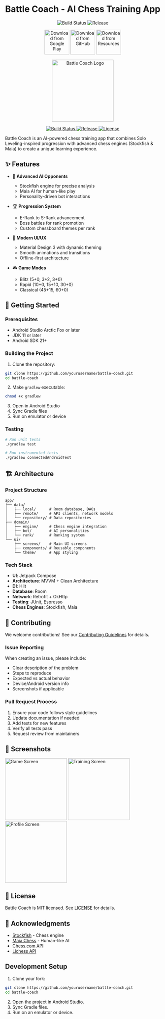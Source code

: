 # Battle Coach - AI Chess Training App

<div align="center">

[![Build Status](https://github.com/yourusername/battle-coach/workflows/Build%20APK/badge.svg)](https://github.com/yourusername/battle-coach/actions)
[![Release](https://img.shields.io/github/v/release/yourusername/battle-coach)](https://github.com/yourusername/battle-coach/releases/latest)

[<img src="https://play.google.com/intl/en_us/badges/images/generic/en_badge_web_generic.png" 
      alt="Download from Google Play" 
      height="80">](https://play.google.com/store/apps/details?id=com.battlecoach)
[<img src="https://raw.githubusercontent.com/yourusername/battle-coach/main/docs/images/github-download-button.png" 
      alt="Download from GitHub" 
      height="80">](https://github.com/yourusername/battle-coach/releases/latest/download/battle-coach-latest.apk)
[<img src="https://raw.githubusercontent.com/yourusername/battle-coach/main/docs/images/github-download-button.png" 
      alt="Download from Resources" 
      height="80">](https://github.com/yourusername/battle-coach/releases/download/latest/battle-coach-latest.apk)
</div>

<p align="center">
  <img src="docs/images/logo.png" width="200" alt="Battle Coach Logo">
</p>

<p align="center">
  <a href="https://github.com/yourusername/battle-coach/actions">
    <img src="https://github.com/yourusername/battle-coach/workflows/Build%20APK/badge.svg" alt="Build Status">
  </a>
  <a href="https://github.com/yourusername/battle-coach/releases/latest">
    <img src="https://img.shields.io/github/v/release/yourusername/battle-coach" alt="Release">
  </a>
  <a href="LICENSE">
    <img src="https://img.shields.io/github/license/yourusername/battle-coach" alt="License">
  </a>
</p>

Battle Coach is an AI-powered chess training app that combines Solo Leveling-inspired progression with advanced chess engines (Stockfish & Maia) to create a unique learning experience.

## ✨ Features

- 🤖 **Advanced AI Opponents**
  - Stockfish engine for precise analysis
  - Maia AI for human-like play
  - Personality-driven bot interactions

- 🏆 **Progression System**
  - E-Rank to S-Rank advancement
  - Boss battles for rank promotion
  - Custom chessboard themes per rank

- 📱 **Modern UI/UX**
  - Material Design 3 with dynamic theming
  - Smooth animations and transitions
  - Offline-first architecture

- 🎮 **Game Modes**
  - Blitz (5+0, 3+2, 3+0)
  - Rapid (10+0, 15+10, 30+0)
  - Classical (45+15, 60+0)

## 🚀 Getting Started

### Prerequisites
- Android Studio Arctic Fox or later
- JDK 11 or later
- Android SDK 21+

### Building the Project
1. Clone the repository: 
```bash
git clone https://github.com/yourusername/battle-coach.git
cd battle-coach
```

2. Make `gradlew` executable:
```bash
chmod +x gradlew
```

3. Open in Android Studio
4. Sync Gradle files
5. Run on emulator or device

### Testing
```bash
# Run unit tests
./gradlew test

# Run instrumented tests
./gradlew connectedAndroidTest
```

## 🏗️ Architecture

### Project Structure
```
app/
├── data/
│   ├── local/      # Room database, DAOs
│   ├── remote/     # API clients, network models
│   └── repository/ # Data repositories
├── domain/
│   ├── engine/     # Chess engine integration
│   ├── bot/        # AI personalities
│   └── rank/       # Ranking system
└── ui/
    ├── screens/    # Main UI screens
    ├── components/ # Reusable components
    └── theme/      # App styling
```

### Tech Stack
- **UI**: Jetpack Compose
- **Architecture**: MVVM + Clean Architecture
- **DI**: Hilt
- **Database**: Room
- **Network**: Retrofit + OkHttp
- **Testing**: JUnit, Espresso
- **Chess Engines**: Stockfish, Maia

## 🤝 Contributing

We welcome contributions! See our [Contributing Guidelines](CONTRIBUTING.md) for details.

### Issue Reporting

When creating an issue, please include:

- Clear description of the problem
- Steps to reproduce
- Expected vs actual behavior
- Device/Android version info
- Screenshots if applicable

### Pull Request Process

1. Ensure your code follows style guidelines
2. Update documentation if needed
3. Add tests for new features
4. Verify all tests pass
5. Request review from maintainers

## 📱 Screenshots

<p float="left">
  <img src="docs/images/screenshot-1.png" width="200" alt="Game Screen">
  <img src="docs/images/screenshot-2.png" width="200" alt="Training Screen">
  <img src="docs/images/screenshot-3.png" width="200" alt="Profile Screen">
</p>

## 📄 License

Battle Coach is MIT licensed. See [LICENSE](LICENSE) for details.

## 🙏 Acknowledgments

- [Stockfish](https://stockfishchess.org/) - Chess engine
- [Maia Chess](https://maiachess.com/) - Human-like AI
- [Chess.com API](https://www.chess.com/news/view/published-data-api)
- [Lichess API](https://lichess.org/api)

## Development Setup

1. Clone your fork:
```bash
git clone https://github.com/yourusername/battle-coach.git
cd battle-coach
```

2. Open the project in Android Studio.
3. Sync Gradle files.
4. Run on an emulator or device.